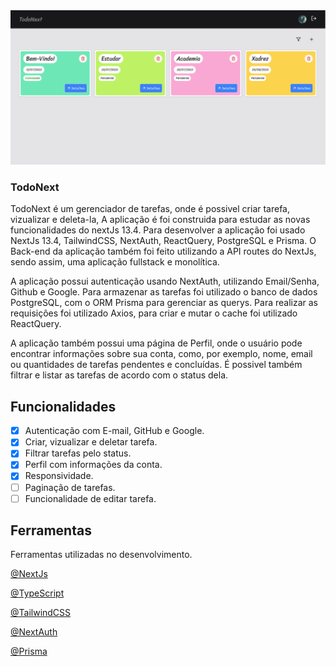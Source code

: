 <img src="/public/github.png" alt="github image">

### TodoNext

<p>
    TodoNext é um gerenciador de tarefas, onde é possivel criar tarefa, vizualizar e deleta-la, 
    A aplicação é foi construida para estudar as novas funcionalidades do nextJs 13.4. Para desenvolver a aplicação foi usado NextJs 13.4, TailwindCSS, NextAuth, ReactQuery, PostgreSQL e Prisma. O Back-end da aplicação também foi feito utilizando a API routes do NextJs, sendo assim, uma aplicação fullstack e monolítica.
</p>

<p>
    A aplicação possui autenticação usando NextAuth, utilizando Email/Senha, Github e Google. Para armazenar as tarefas foi utilizado o banco de dados PostgreSQL, com o ORM Prisma para gerenciar as querys. Para realizar as requisições foi utilizado Axios, para criar e mutar o cache foi utilizado ReactQuery. 
<p>
  A aplicação também possui uma página de Perfil, onde o usuário pode encontrar informações sobre sua conta, como, por exemplo, nome, email ou quantidades de tarefas pendentes e concluídas. É possivel também filtrar e listar as tarefas de acordo com o status dela.
</p>

## Funcionalidades
- [x] Autenticação com E-mail, GitHub e Google.
- [x] Criar, vizualizar e deletar tarefa.
- [x] Filtrar tarefas pelo status.
- [x] Perfil com informações da conta.
- [x] Responsividade.
- [ ] Paginação de tarefas.
- [ ] Funcionalidade de editar tarefa.

## Ferramentas

Ferramentas utilizadas no desenvolvimento.

[@NextJs](https://nextjs.org/)

[@TypeScript](https://www.typescriptlang.org/)

[@TailwindCSS](https://tailwindcss.com/)

[@NextAuth](https://next-auth.js.org/)

[@Prisma](https://www.prisma.io/)